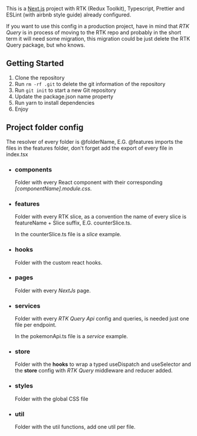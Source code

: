 This is a [Next.js](https://nextjs.org/) project with RTK (Redux Toolkit), Typescript, Prettier and ESLint (with airbnb style guide) already configured.

If you want to use this config in a production project, have in mind that *RTK Query* is in process of moving to the RTK repo and probably in the short term it will need some migration, this migration could be just delete the RTK Query package, but who knows.

## Getting Started

1. Clone the repository
2. Run `rm -rf .git` to delete the git information of the repository
3. Run `git init` to start a new Git repository
4. Update the package.json name property
5. Run yarn to install dependencies
6. Enjoy

## Project folder config
The resolver of every folder is @folderName, E.G. @features imports the files in the features folder, don't forget add the export of every file in index.tsx  

* ### components
  Folder with every React component with their corresponding *[componentName].module.css*.

* ### features
  Folder with every RTK slice, as a convention the name of every slice is featureName + Slice suffix, E.G. counterSlice.ts.

  In the counterSlice.ts file is a *slice* example.

* ### hooks
  Folder with the custom react hooks.

* ### pages
  Folder with every *NextJs* page.

* ### services
  Folder with every *RTK Query Api* config and queries, is needed just one file per endpoint.

  In the pokemonApi.ts file is a *service* example.

* ### store
  Folder with the **hooks** to wrap a typed useDispatch and useSelector and the **store** config with *RTK Query* middleware and reducer added.

* ### styles
  Folder with the global CSS file

* ### util
  Folder with the util functions, add one util per file.